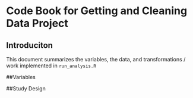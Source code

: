 # Code Book for Getting and Cleaning Data Project
## Introduciton
This document summarizes the variables, the data, and transformations / work implemented in `run_analysis.R`

##Variables


##Study Design
